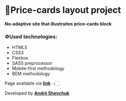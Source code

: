 # 🎨Price-cards layout project

**No-adaptive site that illustraites price-cards block**

### ⚙️Used technologies:

- HTML5
- CSS3
- Flexbox
- SASS preprocessor
- Mobile-first methodology
- BEM methodology

Page available via **[link](https://andrii618.github.io/price-cards_layout/)** 👈🏻

Developed by **[Andrii Shevchuk](https://github.com/Andrii618/)** 
